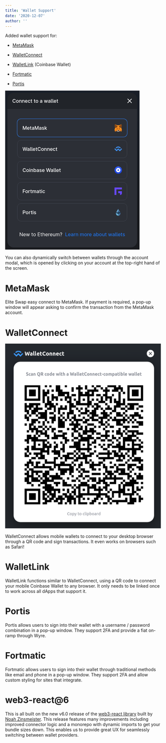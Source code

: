 ```yaml
---
title: 'Wallet Support'
date: '2020-12-07'
author: ''
---
```


Added wallet support for:

- [MetaMask](https://metamask.io/)

- [WalletConnect](https://walletconnect.org/)

- [WalletLink](https://www.walletlink.org/) (Coinbase Wallet)

- [Fortmatic](https://fortmatic.com/)

- [Portis](https://www.portis.io/)

![](wallets.png)

You can also dynamically switch between wallets through the account modal, which is opened by clicking on your account at the top-right hand of the screen.

# MetaMask

Elite Swap easy connect to MetaMask. If payment is required, a pop-up window will appear asking to confirm the transaction from the MetaMask account.

# WalletConnect

![](qr_code.png)

WalletConnect allows mobile wallets to connect to your desktop browser through a QR code and sign transactions. It even works on browsers such as Safari!

# WalletLink

WalletLink functions similar to WalletConnect, using a QR code to connect your mobile Coinbase Wallet to any browser. It only needs to be linked once to work across all dApps that support it.

# Portis

Portis allows users to sign into their wallet with a username / password combination in a pop-up window. They support 2FA and provide a fiat on-ramp through Wyre.

# Fortmatic

Fortmatic allows users to sign into their wallet through traditional methods like email and phone in a pop-up window. They support 2FA and allow custom styling for sites that integrate.

# web3-react@6

This is all built on the new v6.0 release of the [web3-react library](https://github.com/NoahZinsmeister/web3-react) built by [Noah Zinsmeister](https://twitter.com/NoahZinsmeister). This release features many improvements including improved connector logic and a monorepo with dynamic imports to get your bundle sizes down. This enables us to provide great UX for seamlessly switching between wallet providers.
